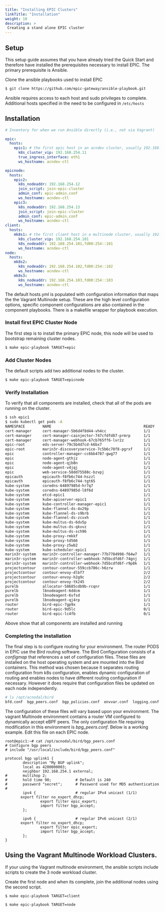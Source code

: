 ```yaml
---
title: "Installing EPIC Clusters"
linkTitle: "Installation"
weight: 10
description: >
 Creating a stand alone EPIC cluster
---
```


## Setup

This setup guide assumes that you have already tried the Quick Start and therefore have installed the prerequisites necessary to install EPIC.  The primary prerequisite is Ansible.


Clone the ansible playbooks used to install EPIC

```bash
$ git clone https://github.com/epic-gateway/ansible-playbook.git

```

Ansible requires access to each host and sudo privileges to complete. Additional hosts specified in the need to be configured in ```/etc/hosts``` 


## Installation



```yaml
# Inventory for when we run Ansible directly (i.e., not via Vagrant)

epic:
  hosts:
    epic1: # the first epic host in an acndev cluster, usually 192.168.254.11
      k8s_cluster_vip: 192.168.254.11
      true_ingress_interface: eth1
      ws_hostname: acndev-ctl

epicnode:
  hosts:
    epic2:
      k8s_nodeaddr: 192.168.254.12
      join_script: join-epic-cluster
      admin_conf: epic-admin.conf
      ws_hostname: acndev-ctl
    epic3:
      k8s_nodeaddr: 192.168.254.13
      join_script: join-epic-cluster
      admin_conf: epic-admin.conf
      ws_hostname: acndev-ctl
client:
  hosts:
    mk8s1: # the first client host in a multinode cluster, usually 192.168.254.101,fd00:254::101
      k8s_cluster_vip: 192.168.254.101
      k8s_nodeaddr: 192.168.254.101,fd00:254::101
      ws_hostname: acndev-ctl
node:
  hosts:
    mk8s2:
      k8s_nodeaddr: 192.168.254.102,fd00:254::102
      ws_hostname: acndev-ctl
    mk8s3:
      k8s_nodeaddr: 192.168.254.103,fd00:254::103
      ws_hostname: acndev-ctl
```

The default hosts.yml is populated with configuration information that maps the the Vagrant Multinode setup.  These are the high level configuration options, specific component configurations are also contained in the component playbooks. There is a makefile wrapper for playbook execution.


### Install first EPIC Cluster Node
The first step is to install the primary EPIC node, this node will be used to bootstrap remaining cluster nodes.

```bash
$ make epic-playbook TARGET=epic

```


### Add Cluster Nodes
The default scripts add two additional nodes to the cluster.

```bash
$ make epic-playbook TARGET=epicnode
```


### Verify Installation
To verify that all components are installed, check that all of the pods are running on the cluster.  

```bash
$ ssh epic1
$ sudo kubectl get pods -A
NAMESPACE        NAME                                          READY   STATUS              RESTARTS   AGE
cert-manager     cert-manager-5b6d4f8d44-vh4cc                 1/1     Running             0          159m
cert-manager     cert-manager-cainjector-747cfdfd87-prmrp      1/1     Running             0          159m
cert-manager     cert-manager-webhook-67cb765ff6-lvr2z         1/1     Running             0          159m
epic-root        eds-server-79c5b4d7cd-k6bx7                   1/1     Running             0          158m
epic-root        marin3r-discoveryservice-7c5b6c78f8-pgrxf     1/1     Running             0          158m
epic             controller-manager-cc6bb4787-gwg77            1/1     Running             0          158m
epic             node-agent-gthjz                              1/1     Running             0          71m
epic             node-agent-qjb8n                              1/1     Running             0          71m
epic             node-agent-v4jqj                              1/1     Running             0          158m
epic             web-service-58dd75588c-bzvpj                  1/1     Running             0          158m
epicauth         epicauth-f8fb6c744-hszzl                      1/1     Running             0          157m
epicauth         epicauth-f8fb6c744-tgt65                      1/1     Running             0          157m
kube-system      coredns-64897985d-hr7q7                       1/1     Running             0          160m
kube-system      coredns-64897985d-l8f6d                       1/1     Running             0          160m
kube-system      etcd-epic1                                    1/1     Running             0          160m
kube-system      kube-apiserver-epic1                          1/1     Running             0          160m
kube-system      kube-controller-manager-epic1                 1/1     Running             0          160m
kube-system      kube-flannel-ds-4x29p                         1/1     Running             0          72m
kube-system      kube-flannel-ds-s9brb                         1/1     Running             0          72m
kube-system      kube-flannel-ds-zcvxh                         1/1     Running             0          160m
kube-system      kube-multus-ds-6dv5p                          1/1     Running             0          159m
kube-system      kube-multus-ds-qkvvz                          1/1     Running             0          72m
kube-system      kube-multus-ds-sch96                          1/1     Running             0          72m
kube-system      kube-proxy-rmkkf                              1/1     Running             0          72m
kube-system      kube-proxy-td566                              1/1     Running             0          72m
kube-system      kube-proxy-z5wb2                              1/1     Running             0          160m
kube-system      kube-scheduler-epic1                          1/1     Running             0          160m
marin3r-system   marin3r-controller-manager-77b7784998-f64w7   1/1     Running             0          158m
marin3r-system   marin3r-controller-webhook-7d5bcdfd6f-74gnj   1/1     Running             0          158m
marin3r-system   marin3r-controller-webhook-7d5bcdfd6f-r9p8k   1/1     Running             0          158m
projectcontour   contour-contour-559ccb786c-h6zrw              1/1     Running             0          157m
projectcontour   contour-envoy-dlbf7                           2/2     Running             0          157m
projectcontour   contour-envoy-h2g9c                           2/2     Running             0          71m
projectcontour   contour-envoy-tk245                           2/2     Running             0          71m
purelb           allocator-58685cdb9b-rcqnr                    1/1     Running             0          158m
purelb           lbnodeagent-6ddcm                             1/1     Running             0          158m
purelb           lbnodeagent-6sfsd                             1/1     Running             0          71m
purelb           lbnodeagent-qj4rp                             1/1     Running             0          71m
router           bird-epic-7gp9x                               1/1     Running             0          159m
router           bird-epic-9d5lc                               0/1     Running             0          71m
router           bird-epic-lc4fb                               0/1     Running             0          71m

```

Above show that all components are installed and running

### Completing the installation
The final step is to configure routing for your environment.  The router PODS in EPIC use the Bird routing software.  The Bird Configuration consists of a *configmap* that references a set of configuration files.  These files are installed on the host operating system and are mounted into the Bird containers. This method was chosen because it separates routing configuration from k8s configuration, enables dynamic configuration of routing and enables nodes to have different routing configuration if necessary.  However it does require that configuration files be updated on each node independently.

```bash
# ls /opt/acnodal/bird
bfd.conf  bgp_peers.conf  bgp_policies.conf  envvar.conf  logging.conf  proto_host.conf  routes_static.conf

```

The configuration of these files will vary based upon your environment.  The vagrant Multinode environment contains a router VM configured to dynamically accept eBPF peers.  The only configuration file requiring modification in this environment is *bpg_peers.conf*.  Below is a working example.  Edit this file on each EPIC node.

```
root@epic1:~# cat /opt/acnodal/bird/bgp_peers.conf
# Configure bgp peers
# include "/usr/local/include/bird/bgp_peers.conf"

protocol bgp uplink1 {
        description "My BGP uplink";
        local as 4200000003;
        neighbor 192.168.254.1 external;
#       multihop 2;
#       hold time 90;           # Default is 240
#       password "secret";      # Password used for MD5 authentication
#
        ipv4 {                  # regular IPv4 unicast (1/1)
       export filter no_export_dhcp;
                export filter epic_export;
                import filter bgp_accept;
        };

        ipv6 {                  # regular IPv6 unicast (2/1)
       export filter no_export_dhcp;
                export filter epic_export;
                import filter bgp_accept;
        };
}

```

## Using the Vagrant Multinode Workload Clusters.
If your using the Vagrant multinode environment, the ansible scripts include scripts to create the 3 node workload cluster.  

Create the first node and when its complete, join the additional nodes using the second script.

```bash
$ make epic-playbook TARGET=client
```
```bash
$ make epic-playbook TARGET=node
```